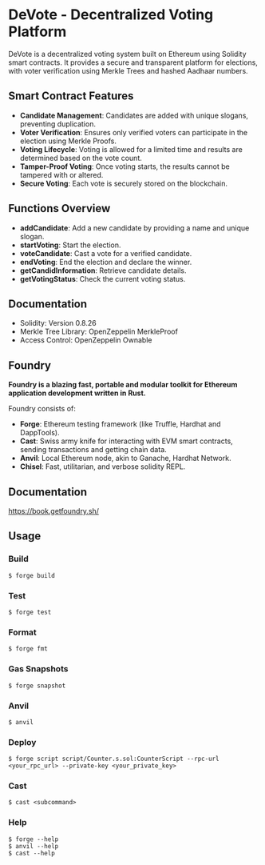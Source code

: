 # DeVote - Decentralized Voting Platform

DeVote is a decentralized voting system built on Ethereum using Solidity smart contracts. It provides a secure and transparent platform for elections, with voter verification using Merkle Trees and hashed Aadhaar numbers.

## Smart Contract Features

- **Candidate Management**: Candidates are added with unique slogans, preventing duplication.
- **Voter Verification**: Ensures only verified voters can participate in the election using Merkle Proofs.
- **Voting Lifecycle**: Voting is allowed for a limited time and results are determined based on the vote count.
- **Tamper-Proof Voting**: Once voting starts, the results cannot be tampered with or altered.
- **Secure Voting**: Each vote is securely stored on the blockchain.

## Functions Overview

- **addCandidate**: Add a new candidate by providing a name and unique slogan.
- **startVoting**: Start the election.
- **voteCandidate**: Cast a vote for a verified candidate.
- **endVoting**: End the election and declare the winner.
- **getCandidInformation**: Retrieve candidate details.
- **getVotingStatus**: Check the current voting status.

## Documentation

- Solidity: Version 0.8.26
- Merkle Tree Library: OpenZeppelin MerkleProof
- Access Control: OpenZeppelin Ownable

## Foundry

**Foundry is a blazing fast, portable and modular toolkit for Ethereum application development written in Rust.**

Foundry consists of:

-   **Forge**: Ethereum testing framework (like Truffle, Hardhat and DappTools).
-   **Cast**: Swiss army knife for interacting with EVM smart contracts, sending transactions and getting chain data.
-   **Anvil**: Local Ethereum node, akin to Ganache, Hardhat Network.
-   **Chisel**: Fast, utilitarian, and verbose solidity REPL.

## Documentation

https://book.getfoundry.sh/

## Usage

### Build

```shell
$ forge build
```

### Test

```shell
$ forge test
```

### Format

```shell
$ forge fmt
```

### Gas Snapshots

```shell
$ forge snapshot
```

### Anvil

```shell
$ anvil
```

### Deploy

```shell
$ forge script script/Counter.s.sol:CounterScript --rpc-url <your_rpc_url> --private-key <your_private_key>
```

### Cast

```shell
$ cast <subcommand>
```

### Help

```shell
$ forge --help
$ anvil --help
$ cast --help
```
